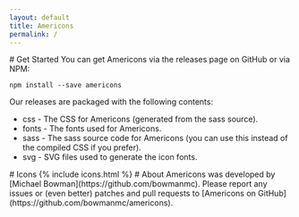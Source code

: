 ```yaml
---
layout: default
title: Americons
permalink: /
---
```


<a id="getstarted" />
# Get Started
You can get Americons via the releases page on GitHub or via NPM:
<pre><code class="language-bash">npm install --save americons</code></pre>

Our releases are packaged with the following contents:
- css - The CSS for Americons (generated from the sass source).
- fonts - The fonts used for Americons.
- sass - The sass source code for Americons (you can use this instead of the compiled CSS if you prefer).
- svg - SVG files used to generate the icon fonts.


<a id="icons" />
# Icons
{% include icons.html %}


<a id="about" />
# About
Americons was developed by
[Michael Bowman](https://github.com/bowmanmc). Please report any issues or
(even better) patches and pull requests to
[Americons on GitHub](https://github.com/bowmanmc/americons).
